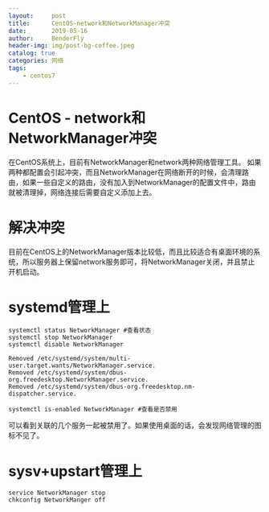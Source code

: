 ```yaml
---
layout:     post
title:      CentOS-network和NetworkManager冲突
date:       2019-05-16
author:     BenderFly
header-img: img/post-bg-coffee.jpeg
catalog: true
categories: 网络
tags:
    - centos7
---
```


# CentOS - network和NetworkManager冲突
在CentOS系统上，目前有NetworkManager和network两种网络管理工具。
如果两种都配置会引起冲突，而且NetworkManager在网络断开的时候，会清理路由，如果一些自定义的路由，没有加入到NetworkManager的配置文件中，路由就被清理掉，网络连接后需要自定义添加上去。

# 解决冲突


目前在CentOS上的NetworkManager版本比较低，而且比较适合有桌面环境的系统，所以服务器上保留network服务即可，将NetworkManager关闭，并且禁止开机启动。


# systemd管理上
```
systemctl status NetworkManager #查看状态
systemctl stop NetworkManager
systemctl disable NetworkManager

Removed /etc/systemd/system/multi-user.target.wants/NetworkManager.service.
Removed /etc/systemd/system/dbus-org.freedesktop.NetworkManager.service.
Removed /etc/systemd/system/dbus-org.freedesktop.nm-dispatcher.service.

systemctl is-enabled NetworkManager #查看是否禁用
```

可以看到关联的几个服务一起被禁用了。如果使用桌面的话，会发现网络管理的图标不见了。


# sysv+upstart管理上
```
service NetworkManager stop
chkconfig NetworkManger off
```
